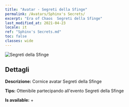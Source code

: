 ```yaml
---
title: "Avatar - Segreti della Sfinge"
permalink: /Avatars/Sphinx's Secrets/
excerpt: "Era of Chaos  Segreti della Sfinge"
last_modified_at: 2021-04-23
locale: it
ref: "Sphinx's Secrets.md"
toc: false
classes: wide
---
```

 ![Segreti della Sfinge](/images/a/avatarFrame_25.png)

## Dettagli

 **Descrizione:** Cornice avatar Segreti della Sfinge 

 **Tips:** Ottenibile partecipando all'evento Segreti della Sfinge 

 **Is available:**  + 

